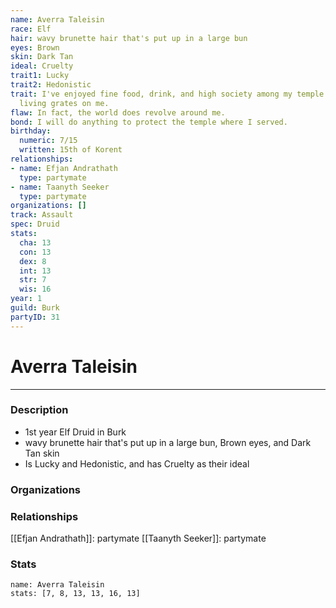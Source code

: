 ```yaml
---
name: Averra Taleisin
race: Elf
hair: wavy brunette hair that's put up in a large bun
eyes: Brown
skin: Dark Tan
ideal: Cruelty
trait1: Lucky
trait2: Hedonistic
trait: I've enjoyed fine food, drink, and high society among my temple's elite. Rough
  living grates on me.
flaw: In fact, the world does revolve around me.
bond: I will do anything to protect the temple where I served.
birthday:
  numeric: 7/15
  written: 15th of Korent
relationships:
- name: Efjan Andrathath
  type: partymate
- name: Taanyth Seeker
  type: partymate
organizations: []
track: Assault
spec: Druid
stats:
  cha: 13
  con: 13
  dex: 8
  int: 13
  str: 7
  wis: 16
year: 1
guild: Burk
partyID: 31
---
```

# Averra Taleisin
---
### Description
- 1st year Elf Druid in Burk
- wavy brunette hair that's put up in a large bun, Brown eyes, and Dark Tan skin
- Is Lucky and Hedonistic, and has Cruelty as their ideal

### Organizations
### Relationships
[[Efjan Andrathath]]: partymate
[[Taanyth Seeker]]: partymate
### Stats
```statblock
name: Averra Taleisin
stats: [7, 8, 13, 13, 16, 13]
```